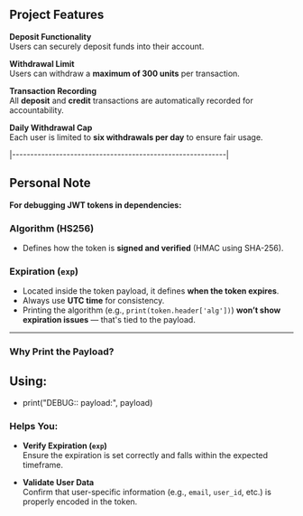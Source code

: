 ## Project Features

**Deposit Functionality**  
Users can securely deposit funds into their account.

**Withdrawal Limit**  
Users can withdraw a **maximum of 300 units** per transaction.

**Transaction Recording**  
All **deposit** and **credit** transactions are automatically recorded for accountability.

**Daily Withdrawal Cap**  
Each user is limited to **six withdrawals per day** to ensure fair usage.









|-----------------------------------------------------------|




##  Personal Note

**For debugging JWT tokens in dependencies:**

###  Algorithm (HS256)
- Defines how the token is **signed and verified** (HMAC using SHA-256).

### Expiration (`exp`)
- Located inside the token payload, it defines **when the token expires**.
- Always use **UTC time** for consistency.
- Printing the algorithm (e.g., `print(token.header['alg'])`) **won’t show expiration issues** — that's tied to the payload.

---

###  Why Print the Payload?

## Using:
- print("DEBUG:: payload:", payload)


### Helps You:

- **Verify Expiration (`exp`)**  
  Ensure the expiration is set correctly and falls within the expected timeframe.

-  **Validate User Data**  
  Confirm that user-specific information (e.g., `email`, `user_id`, etc.) is properly encoded in the token.


